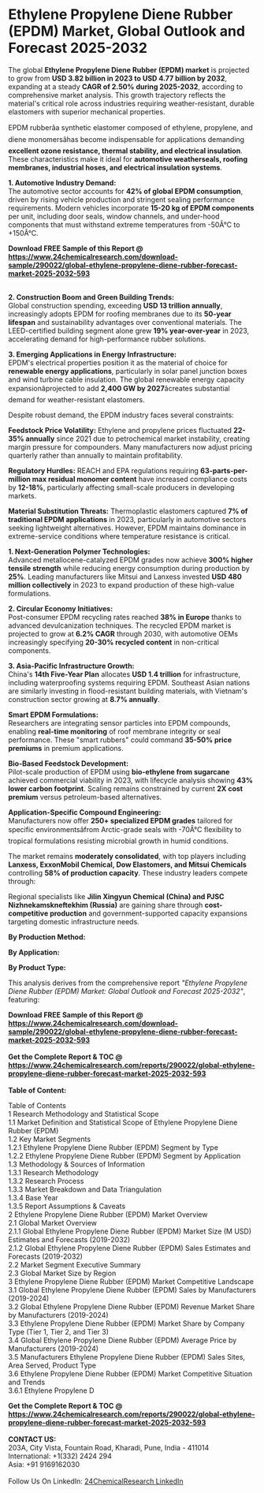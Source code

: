 <h1>Ethylene Propylene Diene Rubber (EPDM) Market, Global Outlook and Forecast 2025-2032</h1><p>The global <strong>Ethylene Propylene Diene Rubber (EPDM) market</strong> is projected to grow from <strong>USD 3.82 billion in 2023 to USD 4.77 billion by 2032</strong>, expanding at a steady <strong>CAGR of 2.50% during 2025-2032</strong>, according to comprehensive market analysis. This growth trajectory reflects the material's critical role across industries requiring weather-resistant, durable elastomers with superior mechanical properties.</p><p>EPDM rubberâa synthetic elastomer composed of ethylene, propylene, and diene monomersâhas become indispensable for applications demanding <strong>excellent ozone resistance, thermal stability, and electrical insulation</strong>. These characteristics make it ideal for <strong>automotive weatherseals, roofing membranes, industrial hoses, and electrical insulation systems</strong>.</p><p><strong>1. Automotive Industry Demand:</strong><br>
The automotive sector accounts for <strong>42% of global EPDM consumption</strong>, driven by rising vehicle production and stringent sealing performance requirements. Modern vehicles incorporate <strong>15-20 kg of EPDM components</strong> per unit, including door seals, window channels, and under-hood components that must withstand extreme temperatures from -50Â°C to +150Â°C.</p><div><b>Download FREE Sample of this Report @ 
            <a href="https://www.24chemicalresearch.com/download-sample/290022/global-ethylene-propylene-diene-rubber-forecast-market-2025-2032-593">
            https://www.24chemicalresearch.com/download-sample/290022/global-ethylene-propylene-diene-rubber-forecast-market-2025-2032-593</a></b></div><br><p><strong>2. Construction Boom and Green Building Trends:</strong><br>
Global construction spending, exceeding <strong>USD 13 trillion annually</strong>, increasingly adopts EPDM for roofing membranes due to its <strong>50-year lifespan</strong> and sustainability advantages over conventional materials. The LEED-certified building segment alone grew <strong>19% year-over-year</strong> in 2023, accelerating demand for high-performance rubber solutions.</p><p><strong>3. Emerging Applications in Energy Infrastructure:</strong><br>
EPDM's electrical properties position it as the material of choice for <strong>renewable energy applications</strong>, particularly in solar panel junction boxes and wind turbine cable insulation. The global renewable energy capacity expansionâprojected to add <strong>2,400 GW by 2027</strong>âcreates substantial demand for weather-resistant elastomers.</p><p>Despite robust demand, the EPDM industry faces several constraints:</p><p><strong>Feedstock Price Volatility:</strong> Ethylene and propylene prices fluctuated <strong>22-35% annually</strong> since 2021 due to petrochemical market instability, creating margin pressure for compounders. Many manufacturers now adjust pricing quarterly rather than annually to maintain profitability.</p><p><strong>Regulatory Hurdles:</strong> REACH and EPA regulations requiring <strong>63-parts-per-million max residual monomer content</strong> have increased compliance costs by <strong>12-18%</strong>, particularly affecting small-scale producers in developing markets.</p><p><strong>Material Substitution Threats:</strong> Thermoplastic elastomers captured <strong>7% of traditional EPDM applications</strong> in 2023, particularly in automotive sectors seeking lightweight alternatives. However, EPDM maintains dominance in extreme-service conditions where temperature resistance is critical.</p><p><strong>1. Next-Generation Polymer Technologies:</strong><br>
Advanced metallocene-catalyzed EPDM grades now achieve <strong>300% higher tensile strength</strong> while reducing energy consumption during production by <strong>25%</strong>. Leading manufacturers like Mitsui and Lanxess invested <strong>USD 480 million collectively</strong> in 2023 to expand production of these high-value formulations.</p><p><strong>2. Circular Economy Initiatives:</strong><br>
Post-consumer EPDM recycling rates reached <strong>38% in Europe</strong> thanks to advanced devulcanization techniques. The recycled EPDM market is projected to grow at <strong>6.2% CAGR</strong> through 2030, with automotive OEMs increasingly specifying <strong>20-30% recycled content</strong> in non-critical components.</p><p><strong>3. Asia-Pacific Infrastructure Growth:</strong><br>
China's <strong>14th Five-Year Plan</strong> allocates <strong>USD 1.4 trillion</strong> for infrastructure, including waterproofing systems requiring EPDM. Southeast Asian nations are similarly investing in flood-resistant building materials, with Vietnam's construction sector growing at <strong>8.7% annually</strong>.</p><p><strong>Smart EPDM Formulations:</strong><br>
    Researchers are integrating sensor particles into EPDM compounds, enabling <strong>real-time monitoring</strong> of roof membrane integrity or seal performance. These "smart rubbers" could command <strong>35-50% price premiums</strong> in premium applications.</p><p><strong>Bio-Based Feedstock Development:</strong><br>
    Pilot-scale production of EPDM using <strong>bio-ethylene from sugarcane</strong> achieved commercial viability in 2023, with lifecycle analysis showing <strong>43% lower carbon footprint</strong>. Scaling remains constrained by current <strong>2X cost premium</strong> versus petroleum-based alternatives.</p><p><strong>Application-Specific Compound Engineering:</strong><br>
    Manufacturers now offer <strong>250+ specialized EPDM grades</strong> tailored for specific environmentsâfrom Arctic-grade seals with -70Â°C flexibility to tropical formulations resisting microbial growth in humid conditions.</p><p>The market remains <strong>moderately consolidated</strong>, with top players including <strong>Lanxess, ExxonMobil Chemical, Dow Elastomers, and Mitsui Chemicals</strong> controlling <strong>58% of production capacity</strong>. These industry leaders compete through:</p><p>Regional specialists like <strong>Jilin Xingyun Chemical (China) and PJSC Nizhnekamskneftekhim (Russia)</strong> are gaining share through <strong>cost-competitive production</strong> and government-supported capacity expansions targeting domestic infrastructure needs.</p><p><strong>By Production Method:</strong></p><p><strong>By Application:</strong></p><p><strong>By Product Type:</strong></p><p>This analysis derives from the comprehensive report <em>"Ethylene Propylene Diene Rubber (EPDM) Market: Global Outlook and Forecast 2025-2032"</em>, featuring:
</p><div><b>Download FREE Sample of this Report @ 
            <a href="https://www.24chemicalresearch.com/download-sample/290022/global-ethylene-propylene-diene-rubber-forecast-market-2025-2032-593">
            https://www.24chemicalresearch.com/download-sample/290022/global-ethylene-propylene-diene-rubber-forecast-market-2025-2032-593</a></b></div><br><div><b>Get the Complete Report & TOC @ 
            <a href="https://www.24chemicalresearch.com/reports/290022/global-ethylene-propylene-diene-rubber-forecast-market-2025-2032-593">
            https://www.24chemicalresearch.com/reports/290022/global-ethylene-propylene-diene-rubber-forecast-market-2025-2032-593</a></b></div><br>
            <b>Table of Content:</b><p>Table of Contents<br />
1 Research Methodology and Statistical Scope<br />
1.1 Market Definition and Statistical Scope of Ethylene Propylene Diene Rubber (EPDM)<br />
1.2 Key Market Segments<br />
1.2.1 Ethylene Propylene Diene Rubber (EPDM) Segment by Type<br />
1.2.2 Ethylene Propylene Diene Rubber (EPDM) Segment by Application<br />
1.3 Methodology & Sources of Information<br />
1.3.1 Research Methodology<br />
1.3.2 Research Process<br />
1.3.3 Market Breakdown and Data Triangulation<br />
1.3.4 Base Year<br />
1.3.5 Report Assumptions & Caveats<br />
2 Ethylene Propylene Diene Rubber (EPDM) Market Overview<br />
2.1 Global Market Overview<br />
2.1.1 Global Ethylene Propylene Diene Rubber (EPDM) Market Size (M USD) Estimates and Forecasts (2019-2032)<br />
2.1.2 Global Ethylene Propylene Diene Rubber (EPDM) Sales Estimates and Forecasts (2019-2032)<br />
2.2 Market Segment Executive Summary<br />
2.3 Global Market Size by Region<br />
3 Ethylene Propylene Diene Rubber (EPDM) Market Competitive Landscape<br />
3.1 Global Ethylene Propylene Diene Rubber (EPDM) Sales by Manufacturers (2019-2024)<br />
3.2 Global Ethylene Propylene Diene Rubber (EPDM) Revenue Market Share by Manufacturers (2019-2024)<br />
3.3 Ethylene Propylene Diene Rubber (EPDM) Market Share by Company Type (Tier 1, Tier 2, and Tier 3)<br />
3.4 Global Ethylene Propylene Diene Rubber (EPDM) Average Price by Manufacturers (2019-2024)<br />
3.5 Manufacturers Ethylene Propylene Diene Rubber (EPDM) Sales Sites, Area Served, Product Type<br />
3.6 Ethylene Propylene Diene Rubber (EPDM) Market Competitive Situation and Trends<br />
3.6.1 Ethylene Propylene D</p><div><b>Get the Complete Report & TOC @ 
            <a href="https://www.24chemicalresearch.com/reports/290022/global-ethylene-propylene-diene-rubber-forecast-market-2025-2032-593">
            https://www.24chemicalresearch.com/reports/290022/global-ethylene-propylene-diene-rubber-forecast-market-2025-2032-593</a></b></div><br><b>CONTACT US:</b><br>
            203A, City Vista, Fountain Road, Kharadi, Pune, India - 411014<br>
            International: +1(332) 2424 294<br>
            Asia: +91 9169162030 <br><br>
            Follow Us On LinkedIn: <a href="https://www.linkedin.com/company/24chemicalresearch/">24ChemicalResearch LinkedIn</a>
